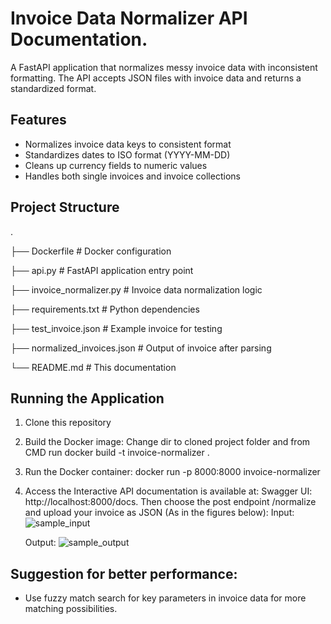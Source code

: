 # Invoice Data Normalizer API Documentation.

A FastAPI application that normalizes messy invoice data with inconsistent formatting. The API accepts JSON files with invoice data and returns a standardized format.

## Features

* Normalizes invoice data keys to consistent format
* Standardizes dates to ISO format (YYYY-MM-DD)
* Cleans up currency fields to numeric values
* Handles both single invoices and invoice collections

## Project Structure
.

├── Dockerfile                # Docker configuration

├── api.py                    # FastAPI application entry point

├── invoice_normalizer.py     # Invoice data normalization logic

├── requirements.txt          # Python dependencies

├── test_invoice.json         # Example invoice for testing

├── normalized_invoices.json  # Output of invoice after parsing

└── README.md                 # This documentation

## Running the Application

1. Clone this repository
2. Build the Docker image:
Change dir to cloned project folder and from CMD run docker build -t invoice-normalizer .
3. Run the Docker container: docker run -p 8000:8000 invoice-normalizer
4. Access the Interactive API documentation is available at: Swagger UI: http://localhost:8000/docs. Then choose the post endpoint /normalize and upload your invoice as JSON
   (As in the figures below):
   Input:
   ![sample_input](https://github.com/user-attachments/assets/27d4699c-39d4-4c34-b26e-74430749333d)


   Output:
   ![sample_output](https://github.com/user-attachments/assets/d6ec1935-ad11-4aae-be20-de8fe2a3db4c)

## Suggestion for better performance:

* Use fuzzy match search for key parameters in invoice data for more matching possibilities.
